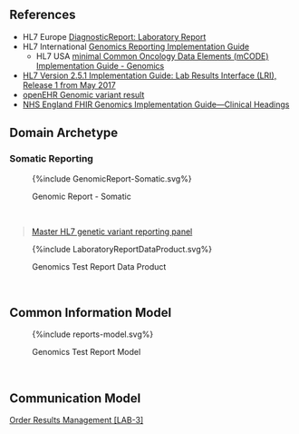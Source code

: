 ## References

- HL7 Europe [DiagnosticReport: Laboratory Report](https://build.fhir.org/ig/hl7-eu/laboratory/StructureDefinition-DiagnosticReport-eu-lab.html)
- HL7 International [Genomics Reporting Implementation Guide](https://build.fhir.org/ig/HL7/genomics-reporting/index.html)
  - HL7 USA [minimal Common Oncology Data Elements (mCODE) Implementation Guide - Genomics](https://build.fhir.org/ig/HL7/fhir-mCODE-ig/group-genomics.html)
- [HL7 Version 2.5.1 Implementation Guide: Lab Results Interface (LRI), Release 1 from May 2017](https://confluence.hl7.org/download/attachments/25559919/2018%2004%2003%20-%20V2%20LRI%20-%20Ch.%205%20CG%20and%20Code%20System%20Tables.pdf?api=v2)
- [openEHR Genomic variant result](https://ckm.openehr.org/ckm/archetypes/1013.1.3759)
- [NHS England FHIR Genomics Implementation Guide—Clinical Headings](https://simplifier.net/guide/fhir-genomics-implementation-guide/home/design/clinicalheadings)

## Domain Archetype

### Somatic Reporting
<figure>
{%include GenomicReport-Somatic.svg%}
<p id="fX.X.X.X-X" class="figureTitle">Genomic Report - Somatic</p>
</figure>
<br clear="all">


> [Master HL7 genetic variant reporting panel](https://nw-gmsa.github.io/R4/Questionnaire-81247-9.html)

<figure>
{%include LaboratoryReportDataProduct.svg%}
<p id="fX.X.X.X-X" class="figureTitle">Genomics Test Report Data Product</p>
</figure>
<br clear="all">


## Common Information Model

<figure>
{%include reports-model.svg%}
<p id="fX.X.X.X-X" class="figureTitle">Genomics Test Report Model</p>
</figure>
<br clear="all">

## Communication Model

[Order Results Management [LAB-3]](LAB-3.html)
